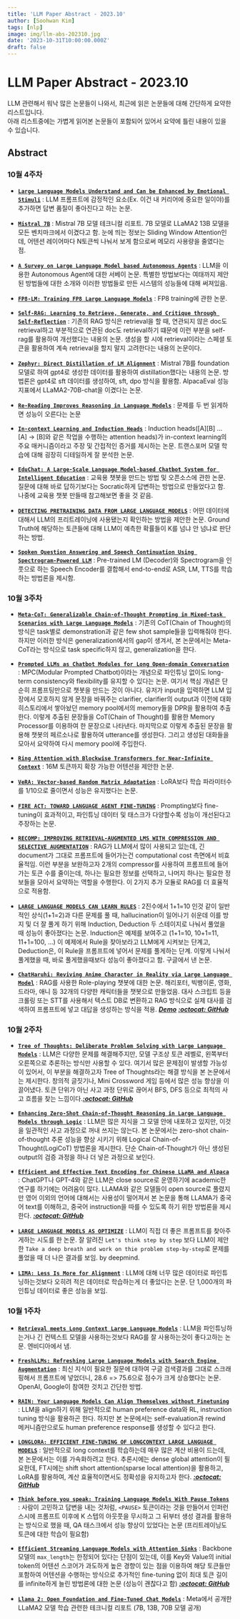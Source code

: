 ```yaml
---
title: 'LLM Paper Abstract - 2023.10'
author: [Soohwan Kim]
tags: [nlp]
image: img/llm-abs-202310.jpg
date: '2023-10-31T10:00:00.000Z'
draft: false
---
```

  
# LLM Paper Abstract - 2023.10
  
LLM 관련해서 워낙 많은 논문들이 나와서, 최근에 읽은 논문들에 대해 간단하게 요약한 리스트입니다.  
아래 리스트중에는 가볍게 읽어본 논문들이 포함되어 있어서 요약에 틀린 내용이 있을 수 있습니다.
  
## Abstract

### 10월 4주차

- [**`Large Language Models Understand and Can be Enhanced by Emotional Stimuli`**](https://arxiv.org/abs/2307.11760) : LLM 프롬프트에 감정적인 요소(Ex. 이건 내 커리어에 중요한 일이야)를 추가하면 답변 품질이 좋아진다고 하는 논문.

- [**`Mistral 7B`**](https://arxiv.org/abs/2310.06825) : Mistral 7B 모델 테크니컬 리포트. 7B 모델로 LLaMA2 13B 모델을 모든 벤치마크에서 이겼다고 함. 눈에 띄는 정보는 Sliding Window Attention인데, 어텐션 레이어마다 N토큰씩 나눠서 보게 함으로써 메모리 사용량을 줄였다는 점.

- [**`A Survey on Large Language Model based Autonomous Agents`**](https://arxiv.org/abs/2308.11432) : LLM을 이용한 Autonomous Agent에 대한 서베이 논문. 특별한 방법보다는 여태까지 제안된 방법들에 대한 소개와 이러한 방법들로 만든 시스템의 성능들에 대해 써져있음.

- [**`FP8-LM: Training FP8 Large Language Models`**](https://arxiv.org/abs/2310.18313) : FP8 training에 관한 논문.

- [**`Self-RAG: Learning to Retrieve, Generate, and Critique through Self-Reflection`**](https://arxiv.org/abs//2310.11511) : 기존의 RAG 방식은 retrieval을 할 때, 연관되지 않은 doc도 retrieval하고 부분적으로 연관된 doc도 retrieval하기 떄문에 이런 부분을 self-rag를 활용하여 개선했다는 내용의 논문. 생성을 할 시에 retrieval이라는 스페셜 토큰을 활용하여 계속 retrieval을 할지 말지 고려한다는 내용의 논문이다. 

- [**`Zephyr: Direct Distillation of LM Alignment`**](https://arxiv.org/abs/2310.16944) : Mistral 7B를 foundation모델로 하여 gpt4로 생성한 데이터를 활용하여 distillation했다는 내용의 논문. 방법론은 gpt4로 sft 데이터를 생성하여, sft, dpo 방식을 활용함. AlpacaEval 성능지표에서 LLaMA2-70B-chat을 이겼다는 논문.

- [**`Re-Reading Improves Reasoning in Language Models`**](https://arxiv.org/abs/2309.06275) : 문제를 두 번 읽게하면 성능이 오른다는 논문

- [**`In-context Learning and Induction Heads`**](https://arxiv.org/abs/2209.11895) : Induction heads([A][B] … [A] → [B]와 같은 작업을 수행하는 attention heads)가 in-context learning의 주요 매커니즘이라고 주장 및 간접적인 증거를 제시하는 논문. 트랜스포머 모델 학습에 대해 굉장히 디테일하게 잘 분석한 논문.

- [**`EduChat: A Large-Scale Language Model-based Chatbot System for Intelligent Education`**](https://arxiv.org/abs/2308.02773) : 교육용 챗봇을 만드는 방법 및 오픈소스에 관한 논문. 질문에 대해 바로 답하기보다는 Socratic하게 답변하는 방법으로 만들었다고 함. 나중에 교육용 챗봇 만들때 참고해보면 좋을 것 같음.

- [**`DETECTING PRETRAINING DATA FROM LARGE LANGUAGE MODELS`**](https://arxiv.org/abs/2310.16789) : 어떤 데이터에 대해서 LLM의 프리트레이닝에 사용됐는지 확인하는 방법을 제안한 논문. Ground Truth에 해당하는 토큰들에 대해 LLM이 예측한 확률들이 K를 넘냐 안 넘냐로 판단하는 방법.

- [**`Spoken Question Answering and Speech Continuation Using Spectrogram-Powered LLM`**](https://arxiv.org/abs/2305.15255) : Pre-trained LM (Decoder)와 Spectrogram을 인풋으로 하는 Speech Encoder를 결합해서 end-to-end로 ASR, LM, TTS를 학습하는 방법론을 제시함.

### 10월 3주차

- [**`Meta-CoT: Generalizable Chain-of-Thought Prompting in Mixed-task Scenarios with Large Language Models`**](https://arxiv.org/abs/2310.06692) : 기존의 CoT(Chain of Thought)의 방식은 task별로 demonstration과 같은 few shot sample들을 입력해줘야 한다. 하지만 이러한 방식은 generalization에서의 gap이 생겨서, 본 논문에서는 Meta-CoT라는 방식으로 task specific하지 않고, generalization을 한다.

- [**`Prompted LLMs as Chatbot Modules for Long Open-domain Conversation`**](https://arxiv.org/abs/2305.04533) : MPC(Modular Prompted Chatbot)이라는 개념으로 파인튜닝 없이도 long-term consistency와 flexibility를 유지할 수 있다는 논문. 여기서 핵심 개념은 단순히 프롬프팅만으로 챗봇을 만드는 것이 아니다. 유저가 input을 입력하면 LLM 입장에서 모호하지 않게 문장을 바꿔주는 clarifier, clarifier의 output과 이전에 대화 히스토리에서 쌓아놨던 memory pool에서의 memory들을 DPR을 활용하여 추출한다. 이렇게 추출된 문장들을 CoT(Chain of Thought)를 활용한 Memory Processor를 이용하여 한 문장으로 나타낸다. 마지막으로 이렇게 추출된 문장을 활용해 챗봇의 페르소나로 활용하여 utterance를 생성한다. 그리고 생성된 대화들을 모아서 요약하여 다시 memory pool에 주입한다.

- [**`Ring Attention with Blockwise Transformers for Near-Infinite Context`**](https://arxiv.org/abs/2310.01889) : 16M 토큰까지 확장 가능한 어텐션을 제안한 논문.
  
- [**`VeRA: Vector-based Random Matrix Adaptation`**](https://arxiv.org/abs/2310.05915) : LoRA보다 학습 파라미터수를 1/10으로 줄이면서 성능은 유지했다는 논문.
  
- [**`FIRE ACT: TOWARD LANGUAGE AGENT FINE-TUNING`**](https://arxiv.org/abs/2310.05915) : Prompting보다 fine-tuning이 효과적이고, 파인튜닝 데이터 및 태스크가 다양할수록 성능이 개선된다고 주장하는 논문.
  
- [**`RECOMP: IMPROVING RETRIEVAL-AUGMENTED LMS WITH COMPRESSION AND SELECTIVE AUGMENTATION`**](https://arxiv.org/abs/2310.04408) : RAG가 LLM에서 많이 사용되고 있는데, 긴 document가 그대로 프롬프트에 들어가는건 computational cost 측면에서 비효율적임. 이런 부분을 보완하고자 2개의 compressor를 사용하여 프롬프트에 들어가는 토큰 수를 줄이는데, 하나는 필요한 정보를 선택하고, 나머지 하나는 필요한 정보들을 모아서 요약하는 역할을 수행한다. 이 2가지 추가 모듈로 RAG를 더 효율적으로 적용함.

- [**`LARGE LANGUAGE MODELS CAN LEARN RULES`**](https://arxiv.org/abs/2310.07064) : 2진수에서 1+1=10 인것 같이 일반적인 상식(1+1=2)과 다른 문제를 풀 때, hallucination이 일어나기 쉬운데 이를 방지 및 더 잘 풀게 하기 위해 Induction, Deduction 두 스테이지로 나눠서 풀었을 때 성능이 좋아졌다는 논문. Induction은 예제를 보여주고 (1+1=10, 10+1=11, 11+1=100, ...) 이 예제에서 Rule을 찾아보라고 LLM에게 시켜보는 단계고, Deduction은, 이 Rule을 프롬프트에 넣어서 문제를 풀게하는 단계. 이렇게 나눠서 풀게했을 때, 바로 풀게했을때보다 성능이 좋아졌다고 함. 구글에서 낸 논문.

- [**`ChatHaruhi: Reviving Anime Character in Reality via Large Language Model`**](https://arxiv.org/pdf/2308.09597.pdf) : RAG를 사용한 Role-playing 챗봇에 대한 논문. 해리포터, 빅뱅이론, 영화, 드라마, 애니 등 32개의 다양한 캐릭터들을 챗봇으로 만들었음. 대사 스크립트 등을 크롤링 또는 STT를 사용해서 텍스트 DB로 변환하고 RAG 방식으로 실제 대사를 검색하여 프롬프트에 넣고 대답을 생성하는 방식을 적용. [***Demo***](https://huggingface.co/spaces/chengli-thu/ChatHaruhi-OpenAI?fbclid=IwAR0CIKSR6CAd1ITxsP1pKue-kaOJDwa6uIDbAh160G90XI8lbl3Q_nJQp8Q) [***:octocat: GitHub***](https://github.com/LC1332/Chat-Haruhi-Suzumiya?fbclid=IwAR0z45dQewr07iOmleAjNlEKTBsXGHVRu1KNIsjuOWGOqFrpwgo4SNH3uIY)
  
### 10월 2주차
  
- [**`Tree of Thoughts: Deliberate Problem Solving with Large Language Models`**](https://arxiv.org/abs/2305.10601) : LLM은 다양한 문제를 해결해주지만, 모델 구조상 토큰 레벨로, 왼쪽부터 오른쪽으로 추론하는 방식만 사용할 수 있다. 여기서 많은 문제점이 발생할 가능성이 있어서, 이 부분을 해결하고자 Tree of Thoughts라는 해결 방식을 본 논문에서는 제시한다. 창의적 글짓기나, Mini Crossword 게임 등에서 많은 성능 향상을 이끌어냈다. 토큰 단위가 아닌 사고 과정 단위로 끊어서 BFS, DFS 등으로 최적의 사고 흐름을 찾는 느낌이다.[***:octocat: GitHub***](https://github.com/princeton-nlp/tree-of-thought-llm)

- [**`Enhancing Zero-Shot Chain-of-Thought Reasoning in Large Language Models through Logic`**](https://arxiv.org/abs/2309.13339) : LLM은 많은 지식을 그 모델 안에 내포하고 있지만, 이것을 일관적인 사고 과정으로 꺼내 쓰지는 않는다. 본 논문에서는 zero-shot chain-of-thought 추론 성능을 향상 시키기 위해 Logical Chain-of-Thought(LogiCoT) 방법론을 제시한다. 단순 Chain-of-Thought가 아닌 생성된 output의 검증 과정을 하나 더 넣은 과정으로 보인다.

- [**`Efficient and Effective Text Encoding for Chinese LLaMA and Alpaca`**](https://arxiv.org/abs/2304.08177) : ChatGPT나 GPT-4와 같은 LLM은 close source로 운영하기에 academic한 연구를 하기에는 어려움이 많다. LLAMA와 같은 모델들이 open source로 풀렸지만 영어 이외의 언어에 대해서는 사용성이 떨어져서 본 논문을 통해 LLAMA가 중국어 text를 이해하고, 중국어 instruction을 따를 수 있도록 하기 위한 방법론을 제시한다. [***:octocat: GitHub***](https://github.com/ymcui/Chinese-LLaMA-Alpaca)

- [**`LARGE LANGUAGE MODELS AS OPTIMIZE`**](https://arxiv.org/abs/2309.03409) : LLM이 직접 더 좋은 프롬프트를 찾아주게하는 시도를 한 논문. 잘 알려진 `Let's think step by step` 보다 LLM이 제안한 `Take a deep breath and work on thie problem step-by-step`로 문제를 풀었을 때 더 나은 결과를 보임. by deepmind.

- [**`LIMA: Less Is More for Alignment`**](https://arxiv.org/abs/2305.11206) : LLM에 대해 너무 많은 데이터로 파인튜닝하는것보다 오히려 적은 데이터로 학습하는게 더 좋았다는 논문. 단 1,000개의 파인튜닝 데이터로 좋은 성능을 보임.

### 10월 1주차

- [**`Retrieval meets Long Context Large Language Models`**](https://arxiv.org/abs/2310.03025v1) : LLM을 파인튜닝하는거나 긴 컨텍스트 모델을 사용하는것보다 RAG를 잘 사용하는것이 좋다고하는 논문. 엔비디아에서 냄.

- [**`FreshLLMs: Refreshing Large Language Models with Search Engine Augmentation`**](https://arxiv.org/abs/2310.03214v1) : 최신 지식이 필요한 질문에 대하여 구글 검색결과를 그대로 스크래핑해서 프롬프트에 넣었더니, 28.6 => 75.6으로 점수가 크게 상승했다는 논문. OpenAI, Google이 참여한 것치고 간단한 방법.

- [**`RAIN: Your Language Models Can Align Themselves without Finetuning`**](https://arxiv.org/abs/2309.07124) : LLM을 align하기 위해 일반적으로 human preference data와 RL, instruction tuning 방식을 활용하곤 한다. 하지만 본 논문에서는 self-evaluation과 rewind 메커니즘만으로도 human preference response를 생성할 수 있다고 한다.

- [**`LONGLORA: EFFICIENT FINE-TUNING OF LONGCONTEXT LARGE LANGUAGE MODELS`**](https://arxiv.org/abs/2309.12307) : 일반적으로 long context를 학습하는데 매우 많은 계산 비용이 드는데, 본 논문에서는 이를 가속화하려고 한다. 추론시에는 dense global attention이 필요한데, FT시에는 shift short attention(sparse local attention)을 활용하고, LoRA를 활용하여, 계산 효율적이면서도 정확성을 유지하고자 한다. [***:octocat: GitHub***](https://github.com/dvlab-research/LongLoRA)

- [**`Think before you speak: Training Language Models With Pause Tokens`**](https://arxiv.org/abs/2310.02226) : 사람이 고민하고 답변을 내는 것처럼, `<PAUSE>` 토큰이라는 것을 만들어서 인퍼런스시에 프롬프트 이후에 K 스텝의 아웃풋을 무시하고 그 뒤부터 생성 결과를 활용하는 방식으로 했을 때, QA 태스크에서 성능 향상이 있었다는 논문 (프리트레이닝도 <PAUSE> 토큰에 대한 학습이 필요함)
   
- [**`Efficient Streaming Language Models with Attention Sinks`**](https://arxiv.org/abs/2309.17453) : Backbone 모델의 `max_length`는 한정되어 있다는 단점이 있는데, 이를 Key와 Value의 initial token의 어텐션 스코어가 과도하게 높은 경향이 있는 점을 이용하여 해당 토큰들만 포함하여 어텐션을 수행하는 방식으로 추가적인 fine-tuning 없이 최대 토큰 길이를 infinite하게 늘린 방법론에 대한 논문 (성능이 괜찮다고 함) [***:octocat: GitHub***](https://github.com/mit-han-lab/streaming-llm)

- [**`Llama 2: Open Foundation and Fine-Tuned Chat Models`**](https://arxiv.org/abs/2307.09288) : Meta에서 공개한 LLaMA2 모델 학습 관련한 테크니컬 리포트 (7B, 13B, 70B 모델 공개)
